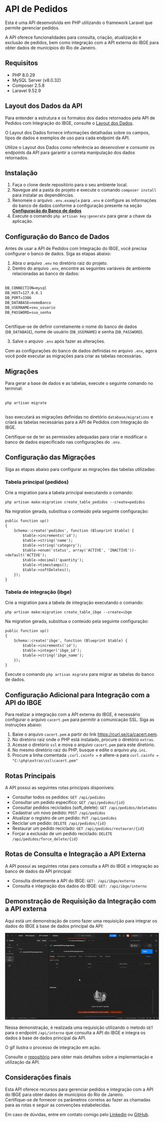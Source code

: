 <h1>API de Pedidos</h1>

<p>Esta é uma API desenvolvida em PHP utilizando o framework Laravel que permite gerenciar pedidos.</p>
<p>A API oferece funcionalidades para consulta, criação, atualização e exclusão de pedidos, bem como integração com a API externa do IBGE para obter dados de municípios do Rio de Janeiro.</p>

<h2>Requisitos</h2>

<ul>
  <li>PHP 8.0.29</li>
  <li>MySQL Server (v8.0.32)</li>
  <li>Composer 2.5.8</li>
  <li>Laravel 9.52.9</li>
</ul>

<h2>Layout dos Dados da API</h2>

<p>Para entender a estrutura e os formatos dos dados retornados pela API de Pedidos com Integração do IBGE, consulte o <a href="https://we.tl/t-zJyY7Mnf0R">Layout dos Dados</a>.</p>

<p>O Layout dos Dados fornece informações detalhadas sobre os campos, tipos de dados e exemplos de uso para cada endpoint da API.</p>

<p>Utilize o Layout dos Dados como referência ao desenvolver e consumir os endpoints da API para garantir a correta manipulação dos dados retornados.</p>

<h2>Instalação</h2>

<ol>
  <li>Faça o clone deste repositório para o seu ambiente local.</li>
  <li>Navegue até a pasta do projeto e execute o comando <code>composer install</code> para instalar as dependências.</li>
  <li>Renomeie o arquivo <code>.env.example</code> para <code>.env</code> e configure as informações do banco de dados conforme a configuração presente na seção <a href="#configuração-do-banco-de-dados"><b>Configuração do Banco de dados</b></a></li>
  <li>Execute o comando <code>php artisan key:generate</code> para gerar a chave da aplicação.</li>
  
</ol>

<h2>Configuração do Banco de Dados</h2>

<p>Antes de usar a API de Pedidos com Integração do IBGE, você precisa configurar o banco de dados. Siga as etapas abaixo:</p>

<ol>
  <li>Abra o arquivo <code>.env</code> no diretório raiz do projeto.</li>
  <li>Dentro do arquivo <code>.env</code>, encontre as seguintes variáveis de ambiente relacionadas ao banco de dados:</li>
</ol>

<pre>
<code>
DB_CONNECTION=mysql
DB_HOST=127.0.0.1
DB_PORT=3306
DB_DATABASE=nomeBanco
DB_USERNAME=seu_usuario
DB_PASSWORD=sua_senha
</code>
</pre>

<p>Certifique-se de definir corretamente o nome do banco de dados (<code>DB_DATABASE</code>), nome de usuário (<code>DB_USERNAME</code>) e senha (<code>DB_PASSWORD</code>).</p>

<ol start="3">
  <li>Salve o arquivo <code>.env</code> após fazer as alterações.</li>
</ol>

<p>Com as configurações do banco de dados definidas no arquivo <code>.env</code>, agora você pode executar as migrações para criar as tabelas necessárias.</p>

<h2>Migrações</h2>

<p>Para gerar a base de dados e as tabelas, execute o seguinte comando no terminal:</p>

<pre>
<code>
php artisan migrate
</code>
</pre>

<p>Isso executará as migrações definidas no diretório <code>database/migrations</code> e criará as tabelas necessárias para a API de Pedidos com Integração do IBGE.</p>

<p>Certifique-se de ter as permissões adequadas para criar e modificar o banco de dados especificado nas configurações do <code>.env</code>.</p>

<h2>Configuração das Migrações</h2>

<p>Siga as etapas abaixo para configurar as migrações das tabelas utilizadas:</p>

<h3>Tabela principal (pedidos)</h3>

<p>Crie a migration para a tabela principal executando o comando:</p>

<pre><code>php artisan make:migration create_table_pedidos --create=pedidos</code></pre>

<p>Na migration gerada, substitua o conteúdo pela seguinte configuração:</p>

<pre><code>public function up()
{
    Schema::create('pedidos', function (Blueprint $table) {
        $table->increments('id');
        $table->string('name');
        $table->string('category');
        $table->enum('status', array('ACTIVE', 'INACTIVE'))->default('ACTIVE');
        $table->decimal('quantity');
        $table->timestamps();
        $table->softDeletes();
    });
}</code></pre>

<h3>Tabela de integração (ibge)</h3>

<p>Crie a migration para a tabela de integração executando o comando:</p>

<pre><code>php artisan make:migration create_table_ibge --create=ibge</code></pre>

<p>Na migration gerada, substitua o conteúdo pela seguinte configuração:</p>

<pre><code>public function up()
{
    Schema::create('ibge', function (Blueprint $table) {
        $table->increments('id');
        $table->integer('ibge_id');
        $table->string('ibge_name');
    });
}</code></pre>

<p>Execute o comando <code>php artisan migrate</code> para migrar as tabelas do banco de dados.</p>

<h2>Configuração Adicional para Integração com a API do IBGE</h2>

<p>Para realizar a integração com a API externa do IBGE, é necessário configurar o arquivo <code>cacert.pem</code> para permitir a comunicação SSL. Siga as instruções abaixo:</p>

<ol>
  <li>Baixe o arquivo <code>cacert.pem</code> a partir do link <a href="https://curl.se/ca/cacert.pem">https://curl.se/ca/cacert.pem</a>.</li>
  <li>No diretório raiz onde o PHP está instalado, procure o diretório <code>extras</code>.</li>
  <li>Acesse o diretório <code>ssl</code> e mova o arquivo <code>cacert.pem</code> para este diretório.</li>
  <li>No mesmo diretório raiz do PHP, busque e edite o arquivo <code>php.ini</code>.</li>
  <li>Procure a linha comentada <code>;curl.cainfo =</code> e altere-a para <code>curl.cainfo = "C:\php\extras\ssl\cacert.pem"</code></li>
</ol>

<h2>Rotas Principais</h2>

<p>A API possui as seguintes rotas principais disponíveis:</p>

<ul>
  <li>Consultar todos os pedidos: <code>GET /api/pedidos</code></li>
  <li>Consultar um pedido específico: <code>GET /api/pedidos/{id}</code></li>
  <li>Consultar pedidos reciclados (soft_delete): <code>GET /api/pedidos/deletados</code></li>
  <li>Cadastrar um novo pedido: <code>POST /api/pedidos</code></li>
  <li>Atualizar o registro de um pedido: <code>PUT /api/pedidos</code></li>
  <li>Reciclar um pedido: <code>DELETE /api/pedidos/{id}</code></li>
  <li>Restaurar um pedido reciclado: <code>GET /api/pedidos/restaurar/{id}</code></li>
  <li>Forçar a exclusão de um pedido reciclado: <code>DELETE /api/pedidos/force_delete/{id}</code></li>
</ul>

<h2>Rotas de Consulta e Integração a API Externa </h2>

<p>A API possui as seguintes rotas para consulta a API do IBGE e integração ao banco de dados da API principal:</p>

<ul>
  <li>Consulta diretamente a API do IBGE: <code>GET: /api/ibge/externo</code></li>
  <li>Consulta e integração dos dados do IBGE: <code>GET: /api/ibge/interno</code></li>
</ul>

<h2>Demonstração de Requisição da Integração com a API externa</h2>

<p>Aqui está um demonstração de como fazer uma requisição para integrar os dados do IBGE à base de dados principal da API:</p>

<img src="/resources/media/demonstration-request.gif" alt="Exemplo de Requisição do IBGE">

<p>Nessa demonstração, é realizada uma requisição utilizando o metodo <code>GET</code> para o endpoint <code>/api/interno</code> que consulta a API do IBGE e integra os dados à base de dados principal da API.<br></p>
<p>O gif ilustra o processo de integração em ação.</p>


<p>Consulte o <a href="https://github.com/ItaloAzevedo/api-ibge-integration-laravel">repositório</a> para obter mais detalhes sobre a implementação e utilização da API.</p>

<h2>Considerações finais</h2>

<p>Esta API oferece recursos para gerenciar pedidos e integração com a API do IBGE para obter dados de municípios do Rio de Janeiro.<br>
Certifique-se de fornecer os parâmetros corretos ao fazer as chamadas para as rotas e seguir as convenções estabelecidas.</p>
<p>Em caso de dúvidas, entre em contato comigo pelo <a href="https://www.linkedin.com/in/italo-azevedo-7a13971a1/">Linkedin</a> ou <a href="https://github.com/ItaloAzevedo">GitHub</a>.</p>
